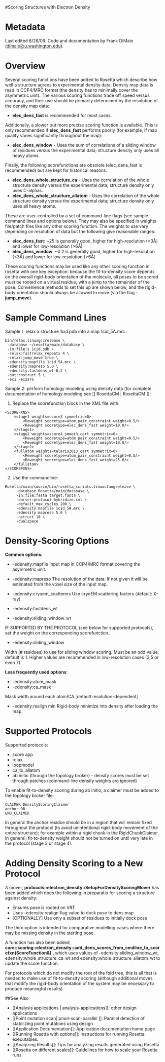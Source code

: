 #Scoring Structures with Electron Density

Metadata
========

Last edited 6/26/09. Code and documentation by Frank DiMaio (dimaio@u.washington.edu).

Overview
========

Several scoring functions have been added to Rosetta which describe how well a structure agrees to experimental density data. Density map data is read in CCP4/MRC format (the density has to minimally cover the asymmetric unit).  The various scoring functions trade off speed versus accuracy, and their use should be primarily determined by the resolution of the density map data:

-   **elec\_dens\_fast** is recommended for most cases.

Additionally, a slower but more precise scoring function is available.  This is only recommended if **elec\_dens\_fast** performs poorly (for example, if map quality varies significantly throughout the map):
-   **elec\_dens\_window** - Uses the sum of correlations of a sliding window of residues versus the experimental data; structure density only uses all heavy atoms.

Finally, the following scorefunctions are obsolete (elec_dens_fast is recommended) but are kept for historical reasons:
-   **elec\_dens\_whole\_structure\_ca** - Uses the correlation of the whole structure density versus the experimental data; structure density only uses C-alphas.
-   **elec\_dens\_whole\_structure\_allatom** - Uses the correlation of the whole structure density versus the experimental data; structure density only uses all heavy atoms.

These are user-controlled by a set of command-line flags (see sample command lines and options below). They may also be specified in weights file/patch files like any other scoring function.  The weights to use vary depending on resolution of data but the following give reasonable ranges:

- **elec\_dens\_fast**: ~25 is generally good, higher for high-resolution (<3Å) and lower for low-resolution (>6Å)
- **elec\_dens\_window**: ~0.2 is generally good, higher for high-resolution (<3Å) and lower for low-resolution (>6Å)

These scoring functions may be used like any other scoring function in rosetta with one key exception: because the fit-to-density score depends on the overall rigid-body orientation of the molecule, all poses to be scored must be rooted on a virtual residue, with a jump to the remainder of the pose. Convenience methods to set this up are shown below, and the rigid-body orientation should always be allowed to move (via the flag **-jump\_move**).

Sample Command Lines
====================

Sample 1: relax a structure 1cid.pdb into a map 1cid\_5A.mrc :

```
bin/relax.linuxgccrelease \
 -database ~/rosetta/main/database \
 -in:file:s 1cid.pdb \
 -relax:fastrelax_repeats 4 \
 -relax:jump_move true \
 -edensity:mapfile 1cid_5A.mrc \
 -edensity:mapreso 5.0 \
 -edensity:fastdens_wt 0.2 \
 -out::nstruct 5 \
 -ex1 -ex2aro 
```

Sample 2: perform homology modeling using density data (for complete documentation of homology modeling see [[ RosettaCM | RosettaCM ]]:

1) Replace the scorefunction block in the XML file with:
```
<SCOREFXNS>
    <stage1 weights=score3 symmetric=0>
        <Reweight scoretype=atom_pair_constraint weight=0.5/>
        <Reweight scoretype=elec_dens_fast weight=10.0/>
    </stage1>
    <stage2 weights=score4_smooth_cart symmetric=0>
        <Reweight scoretype=atom_pair_constraint weight=0.5/>
        <Reweight scoretype=elec_dens_fast weight=10.0/>
    </stage2>
    <fullatom weights=talaris2013_cart symmetric=0>
        <Reweight scoretype=atom_pair_constraint weight=0.5/>
        <Reweight scoretype=elec_dens_fast weight=25.0/>
    </fullatom>
</SCOREFXNS>
```

2) Use the commandline:

```
Rosetta/main/source/bin/rosetta_scripts.linuxclangrelease \
     -database Rosetta/main/database \
     -in:file:fasta target.fasta \
     -parser:protocol hybridize.xml \
     -default_max_cycles 200 \
     -edensity:mapfile 1cid_5A.mrc \
     -edensity:mapreso 5.0 \
     -nstruct 10 \
     -dualspace
```

Density-Scoring Options
=======================

**Common options**:

-   -edensity:mapfile
Input map in CCP4/MRC format covering the asymmetric unit.

-   -edensity:mapreso
The resolution of the data.  If not given it will be estimated from the voxel size of the input map.

-   -edensity:cryoem_scatterers
Use cryoEM scattering factors (default: X-ray).

-   -edensity:fastdens\_wt
-   -edensity:sliding\_window\_wt

IF SUPPORTED BY THE PROTOCOL (see below for supported protocols), set the weight on the corresponding scorefunction.

-   -edensity:sliding\_window

Width (\# residues) to use for sliding window scoring.  Must be an odd value; default is 1.  Higher values are recommended in low-resolution cases (3,5 or even 7).

**Less frequently used options**:

-   -edensity:atom\_mask
-   -edensity:ca\_mask

Mask width around each atom/CA [default resolution-dependent]

-   -edensity:realign min
Rigid-body minimize into density after loading the map.


Supported Protocols
===================

Supported protocols:

-   score app
-   relax
-   loopmodel
-   ca\_to\_allatom
-   ab initio (through the topology broker) - density scores must be set through patches (command-line density weights are ignored)

To enable fit-to-density scoring during ab initio, a claimer must be added to the topology broker file:

```
CLAIMER DensityScoringClaimer
anchor 98
END_CLAIMER
```

In general the anchor residue should be in a region that will remain fixed throughout the protocol (to avoid unintentional rigid-body movement of the entire structure); for example within a rigid chunk in the RigidChunkClaimer. In general, fit-to-density weight should not be turned on until very late in the protocol (stage 3 or stage 4).

Adding Density Scoring to a New Protocol
========================================

A mover, **protocols::electron\_density::SetupForDensityScoringMover** has been added which does the following in preparatio for scoring a structure against density:

-   Ensures pose is rooted on VRT
-   Uses -edensity:realign flag value to dock pose to dens map
-   [OPTIONALLY] Use only a subset of residues to initially dock pose

The third option is intended for comparative modelling cases where there may be missing density in the starting pose.

A function has also been added, **core::scoring::electron\_density::add\_dens\_scores\_from\_cmdline\_to\_scorefxn(ScoreFunction&)** , which uses values of -edensity:sliding\_window\_wt, edensity:whole\_structure\_ca\_wt and edensity:whole\_structure\_allatom\_wt to update the score function.

For protocols which do not modify the root of the fold tree, this is all that is needed to make use of fit-to-density scoring (although additional moves that modify the rigid-body orientation of the system may be necessary to produce meaningful results).

##See Also

* [[Analysis applications | analysis-applications]]: other design applications
* [[Point mutation scan| pmut-scan-parallel ]]: Parallel detection of stabilizing point mutations using design
* [[Application Documentation]]: Application documentation home page
* [[Running Rosetta with options]]: Instructions for running Rosetta executables.
* [[Analyzing Results]]: Tips for analyzing results generated using Rosetta
* [[Rosetta on different scales]]: Guidelines for how to scale your Rosetta runs

